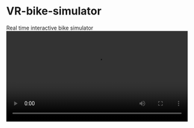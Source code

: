 # VR-bike-simulator
Real time interactive bike simulator
<video width="480" controls>
  <source src="Bike_Simulator_Demo.mp4" type="video/mp4">
</video>
